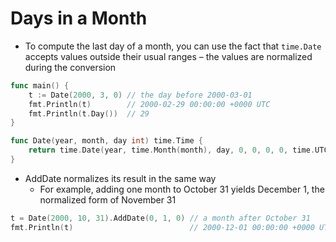 # Days in a Month

* To compute the last day of a month, you can use the fact that `time.Date` accepts values outside their usual ranges – the values are normalized during the conversion

```go
func main() {
    t := Date(2000, 3, 0) // the day before 2000-03-01
    fmt.Println(t)        // 2000-02-29 00:00:00 +0000 UTC
    fmt.Println(t.Day())  // 29
}

func Date(year, month, day int) time.Time {
    return time.Date(year, time.Month(month), day, 0, 0, 0, 0, time.UTC)
}
```

* AddDate normalizes its result in the same way
  * For example, adding one month to October 31 yields December 1, the normalized form of November 31

```go
t = Date(2000, 10, 31).AddDate(0, 1, 0) // a month after October 31
fmt.Println(t)                          // 2000-12-01 00:00:00 +0000 UTC
```
